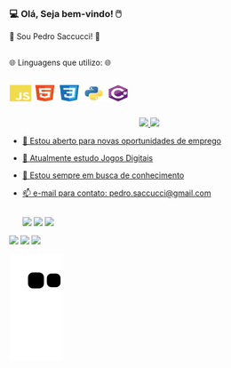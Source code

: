 ### 💻 Olá, Seja bem-vindo! 🖱️
🤙 Sou Pedro Saccucci! 🤙 

##

🌐 Linguagens que utilizo: 🌐

 <div style="display: inline_block"><br>
  <img align="center" alt="Js" height="30" width="40" src="https://raw.githubusercontent.com/devicons/devicon/master/icons/javascript/javascript-plain.svg">
  <img align="center" alt="HTML" height="30" width="40" src="https://raw.githubusercontent.com/devicons/devicon/master/icons/html5/html5-original.svg">
  <img align="center" alt="CSS" height="30" width="40" src="https://raw.githubusercontent.com/devicons/devicon/master/icons/css3/css3-original.svg">
  <img align="center" alt="Python" height="30" width="40" src="https://raw.githubusercontent.com/devicons/devicon/master/icons/python/python-original.svg">
  <img align="center" alt="Csharp" height="30" width="40" src="https://raw.githubusercontent.com/devicons/devicon/master/icons/csharp/csharp-original.svg">
</div>
  
<!-- https://devicons.com // para pegar outros icons-->

##

<div align="center">
  <a href="https://github.com/Saccucci">
  <img height="180em" src="https://github-readme-stats.vercel.app/api?username=Saccucci&show_icons=true&theme=merko&include_all_commits=true&count_private=true"/>
  <img height="180em" src="https://github-readme-stats.vercel.app/api/top-langs/?username=Saccucci&layout=compact&langs_count=7&theme=merko"/>
</div>
<!-- https://github.com/anuraghazra/github-readme-stats  // editar o design-->
  

  

- 🔭 Estou aberto para novas oportunidades de emprego
- 🌱 Atualmente estudo Jogos Digitais
- 💬 Estou sempre em busca de conhecimento
- 📫 e-mail para contato: pedro.saccucci@gmail.com
  
  
  ##
  
  <div> 
  <a href="https://www.youtube.com/channel/UC0ntr1USRmlI4o5C2ofuL0Q" target="_blank"><img src="https://img.shields.io/badge/YouTube-FF0000?style=for-the-badge&logo=youtube&logoColor=white" target="_blank"></a>
  <a href="https://instagram.com/pedro_saccucci" target="_blank"><img src="https://img.shields.io/badge/-Instagram-%23E4405F?style=for-the-badge&logo=instagram&logoColor=white" target="_blank"></a>
 	<a href="https://www.twitch.tv/Saccuccii" target="_blank"><img src="https://img.shields.io/badge/Twitch-9146FF?style=for-the-badge&logo=twitch&logoColor=white" target="_blank"></a>
 <a href="https://discord.gg/aQqaEherF6" target="_blank"><img src="https://img.shields.io/badge/Discord-7289DA?style=for-the-badge&logo=discord&logoColor=white" target="_blank"></a> 
  <a href = "mailto:pedro.saccucci@gmail.com"><img src="https://img.shields.io/badge/-Gmail-%23333?style=for-the-badge&logo=gmail&logoColor=white" target="_blank"></a>
  <a href="https://www.linkedin.com/in/pedro-saccucci" target="_blank"><img src="https://img.shields.io/badge/-LinkedIn-%230077B5?style=for-the-badge&logo=linkedin&logoColor=white" target="_blank"></a> 
 
  ![Snake animation](https://github.com/rafaballerini/rafaballerini/blob/output/github-contribution-grid-snake.svg)
 
</div>
 
 
